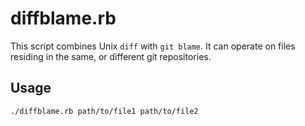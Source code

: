 # diffblame.rb

This script combines Unix `diff` with `git blame`.
It can operate on files residing in the same, or different git repositories.

## Usage

`./diffblame.rb path/to/file1 path/to/file2`
